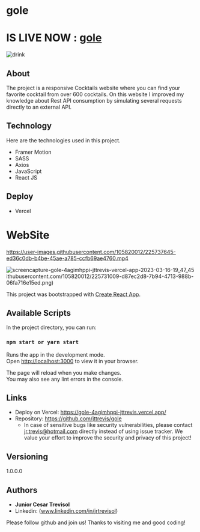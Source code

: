 # gole

# IS LIVE NOW : [gole](https://gole-4agimhppi-jttrevis.vercel.app/)
![drink](https://user-images.githubusercontent.com/105820012/225737636-62497ffc-eb8e-40b2-ad91-0a90d5f978d4.png)

## About


The project is a responsive Cocktails website where you can find your favorite cocktail from over 600 cocktails.
On this website I improved my knowledge about Rest API consumption by simulating several requests directly to an external API.



## Technology

Here are the technologies used in this project.


- Framer Motion
- SASS
- Axios
- JavaScript
- React JS

## Deploy

- Vercel

# WebSite




https://user-images.githubusercontent.com/105820012/225737645-ed36c0db-b4be-45ae-a785-ccfb69ae4760.mp4

![screencapture-gole-4agimhppi-jttrevis-vercel-app-2023-03-16-19_47_45](https://user-images.githubusercontent.com/105820012/225737668-30e66a49-32dd-4426-8a1f-304cd95f798b.png)
ithubusercontent.com/105820012/225731009-d87ec2d8-7b94-4713-988b-06fa716e15ed.png)



This project was bootstrapped with [Create React App](https://github.com/facebook/create-react-app).

## Available Scripts

In the project directory, you can run:

### `npm start or yarn start`

Runs the app in the development mode.\
Open [http://localhost:3000](http://localhost:3000) to view it in your browser.

The page will reload when you make changes.\
You may also see any lint errors in the console.

## Links
  - Deploy on Vercel: https://gole-4agimhppi-jttrevis.vercel.app/
  - Repository: https://github.com/jttrevis/gole
    - In case of sensitive bugs like security vulnerabilities, please contact
      jr.trevis@hotmail.com directly instead of using issue tracker. We value your effort
      to improve the security and privacy of this project!

  ## Versioning

  1.0.0.0


  ## Authors

  * **Junior Cesar Trevisol** 
  * Linkedin: (www.linkedin.com/in/jrtrevisol)

  Please follow github and join us!
  Thanks to visiting me and good coding!
